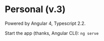 # Personal (v.3)

Powered by Angular 4, Typescript 2.2.

Start the app (thanks, Angular CLI):
`ng serve`

